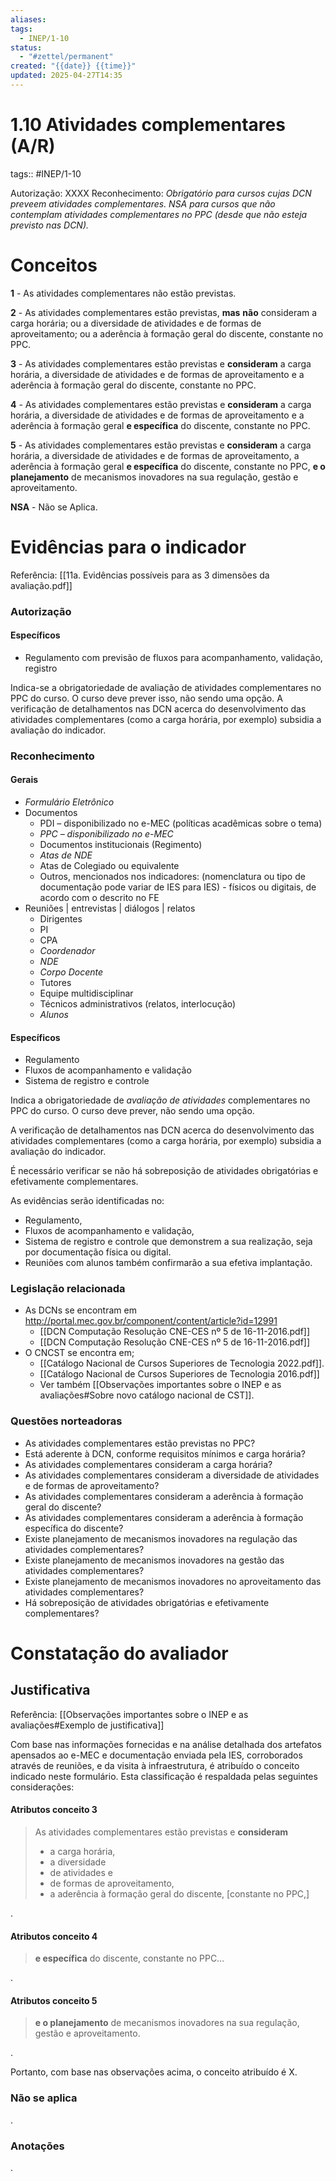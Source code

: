 ```yaml
---
aliases: 
tags:
  - INEP/1-10
status:
  - "#zettel/permanent"
created: "{{date}} {{time}}"
updated: 2025-04-27T14:35
---
```

# 1.10 Atividades complementares (A/R)

tags:: #INEP/1-10

Autorização: XXXX
Reconhecimento: _Obrigatório para cursos cujas DCN preveem atividades complementares. NSA para cursos que não contemplam atividades complementares no PPC (desde que não esteja previsto nas DCN)._

# Conceitos

**1** - As atividades complementares não estão previstas.

**2** - As atividades complementares estão previstas, **mas** **não** consideram a carga horária; ou a diversidade de atividades e de formas de aproveitamento; ou a aderência à formação geral do discente, constante no PPC.

**3** - As atividades complementares estão previstas e **consideram** a carga horária, a diversidade de atividades e de formas de aproveitamento e a aderência à formação geral do discente, constante no PPC.

**4** - As atividades complementares estão previstas e **consideram** a carga horária, a diversidade de atividades e de formas de aproveitamento e a aderência à formação geral **e específica** do discente, constante no PPC.

**5** - As atividades complementares estão previstas e **consideram** a carga horária, a diversidade de atividades e de formas de aproveitamento, a aderência à formação geral **e específica** do discente, constante no PPC, **e o planejamento** de mecanismos inovadores na sua regulação, gestão e aproveitamento.

**NSA** - Não se Aplica.

# Evidências para o indicador

Referência: [[11a. Evidências possíveis para as 3 dimensões da avaliação.pdf]]

### Autorização

#### Específicos

- Regulamento com previsão de fluxos para acompanhamento, validação, registro

Indica-se a obrigatoriedade de avaliação de atividades complementares no PPC do curso. O curso deve prever isso, não sendo uma opção. A verificação de detalhamentos nas DCN acerca do desenvolvimento das atividades complementares (como a carga horária, por exemplo) subsidia a avaliação do indicador.

### Reconhecimento

#### Gerais

- _Formulário Eletrônico_
- Documentos
 	- PDI – disponibilizado no e-MEC (políticas acadêmicas sobre o tema)
 	- _PPC – disponibilizado no e-MEC_
 	- Documentos institucionais (Regimento)
 	- _Atas de NDE_
 	- Atas de Colegiado ou equivalente
 	- Outros, mencionados nos indicadores: (nomenclatura ou tipo de documentação pode variar de IES para IES) - físicos ou digitais, de acordo com o descrito no FE
- Reuniões | entrevistas | diálogos | relatos
 	- Dirigentes
 	- PI
 	- CPA
 	- _Coordenador_
 	- _NDE_
 	- _Corpo Docente_
 	- Tutores
 	- Equipe multidisciplinar
 	- Técnicos administrativos (relatos, interlocução)
 	- _Alunos_

#### Específicos

- Regulamento
- Fluxos de acompanhamento e validação
- Sistema de registro e controle

Indica a obrigatoriedade de _avaliação de atividades_ complementares no PPC do curso. O curso deve prever, não sendo uma opção.

A verificação de detalhamentos nas DCN acerca do desenvolvimento das atividades complementares (como a carga horária, por exemplo) subsidia a avaliação do indicador.

É necessário verificar se não há sobreposição de atividades obrigatórias e efetivamente complementares.

As evidências serão identificadas no:

- Regulamento,
- Fluxos de acompanhamento e validação,
- Sistema de registro e controle que demonstrem a sua realização, seja por documentação física ou digital.
- Reuniões com alunos também confirmarão a sua efetiva implantação.

### Legislação relacionada

- As DCNs se encontram em <http://portal.mec.gov.br/component/content/article?id=12991>
 	- [[DCN Computação Resolução CNE-CES nº 5 de 16-11-2016.pdf]]
 	- [[DCN Computação Resolução CNE-CES nº 5 de 16-11-2016.pdf]]
- O CNCST se encontra em;
 	- [[Catálogo Nacional de Cursos Superiores de Tecnologia 2022.pdf]].
 	- [[Catálogo Nacional de Cursos Superiores de Tecnologia 2016.pdf]]
 	- Ver também [[Observações importantes sobre o INEP e as avaliações#Sobre novo catálogo nacional de CST]].

### Questões norteadoras

- As atividades complementares estão previstas no PPC?
- Está aderente à DCN, conforme requisitos mínimos e carga horária?
- As atividades complementares consideram a carga horária?
- As atividades complementares consideram a diversidade de atividades e de formas de aproveitamento?
- As atividades complementares consideram a aderência à formação geral do discente?
- As atividades complementares consideram a aderência à formação específica do discente?
- Existe planejamento de mecanismos inovadores na regulação das atividades complementares?
- Existe planejamento de mecanismos inovadores na gestão das atividades complementares?
- Existe planejamento de mecanismos inovadores no aproveitamento das atividades complementares?
- Há sobreposição de atividades obrigatórias e efetivamente complementares?

# Constatação do avaliador

## Justificativa

Referência: [[Observações importantes sobre o INEP e as avaliações#Exemplo de justificativa]]

Com base nas informações fornecidas e na análise detalhada dos artefatos apensados ao e-MEC e documentação enviada pela IES, corroborados através de reuniões, e da visita à infraestrutura, é atribuído o conceito indicado neste formulário. Esta classificação é respaldada pelas seguintes considerações:

#### Atributos conceito 3

 > As atividades complementares estão previstas e **consideram**
 >
 > - a carga horária,
 > - a diversidade
 >  - de atividades e
 >  - de formas de aproveitamento,
 > - a aderência à formação geral do discente, [constante no PPC,]

.

#### Atributos conceito 4

> **e específica** do discente, constante no PPC…

.

#### Atributos conceito 5

> **e o planejamento** de mecanismos inovadores na sua regulação, gestão e aproveitamento.

.

Portanto, com base nas observações acima, o conceito atribuído é X.

### Não se aplica

.

### Anotações

.
